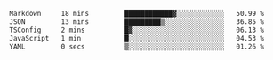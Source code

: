 <!--START_SECTION:waka-->

```txt
Markdown     18 mins         ████████████▓░░░░░░░░░░░░   50.99 %
JSON         13 mins         █████████▒░░░░░░░░░░░░░░░   36.85 %
TSConfig     2 mins          █▓░░░░░░░░░░░░░░░░░░░░░░░   06.13 %
JavaScript   1 min           █░░░░░░░░░░░░░░░░░░░░░░░░   04.53 %
YAML         0 secs          ▒░░░░░░░░░░░░░░░░░░░░░░░░   01.26 %
```

<!--END_SECTION:waka-->
